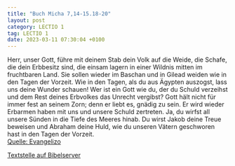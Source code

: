 ```yaml
---
title: "Buch Micha 7,14-15.18-20"
layout: post
category: LECTIO 1
tag: LECTIO 1
date: 2023-03-11 07:30:04 +0100
---
```

Herr, unser Gott, führe mit deinem Stab dein Volk auf die Weide, die Schafe, die dein Erbbesitz sind, die einsam lagern in einer Wildnis mitten im fruchtbaren Land. Sie sollen wieder im Baschan und in Gilead weiden wie in den Tagen der Vorzeit.
Wie in den Tagen, als du aus Ägypten auszogst, lass uns deine Wunder schauen!
Wer ist ein Gott wie du, der du Schuld verzeihst und dem Rest deines Erbvolkes das Unrecht vergibst? Gott hält nicht für immer fest an seinem Zorn; denn er liebt es, gnädig zu sein.<!--more-->
Er wird wieder Erbarmen haben mit uns und unsere Schuld zertreten. Ja, du wirfst all unsere Sünden in die Tiefe des Meeres hinab.
Du wirst Jakob deine Treue beweisen und Abraham deine Huld, wie du unseren Vätern geschworen hast in den Tagen der Vorzeit.<br>
[Quelle: Evangelizo](https://evangeliumtagfuertag.org/DE/gospel)

[Textstelle auf Bibelserver](https://www.bibleserver.com/EU/Micha7,14-15.18-20)
